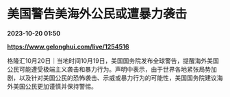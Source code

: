 # 美国警告美海外公民或遭暴力袭击

**2023-10-20 01:50**

**https://www.gelonghui.com/live/1254516**

格隆汇10月20日｜当地时间10月19日，美国国务院发布全球警告，提醒海外美国公民可能遭受极端主义袭击和暴力行为。声明中表示，由于世界各地紧张局势加剧，以及针对美国公民的恐怖袭击、示威或暴力行为的可能性，美国国务院建议海外美国公民更加谨慎并保持警惕。